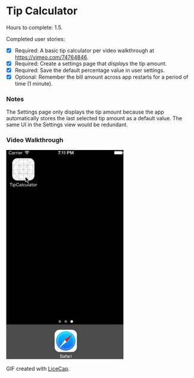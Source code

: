 Tip Calculator
========================================

Hours to complete: 1.5.

Completed user stories:
* [x] Required: A basic tip calculator per video walkthrough at https://vimeo.com/74764846.
* [x] Required: Create a settings page that *displays* the tip amount.
* [x] Required: Save the default percentage value in user settings.
* [x] Optional: Remember the bill amount across app restarts for a period of time (1 minute).

### Notes

The Settings page only displays the tip amount because the app automatically stores the last selected tip amount as a default value. The same UI in the Settings view would be redundant.

### Video Walkthrough

![Video Walkthrough](tip-screen-cap.gif)


GIF created with [LiceCap](http://www.cockos.com/licecap/).
